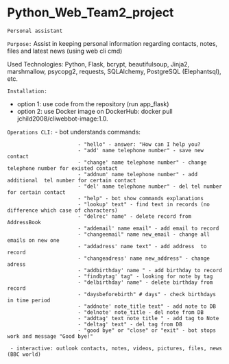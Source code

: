 # Python_Web_Team2_project
`Personal assistant`

`Purpose:` Assist in keeping personal information regarding contacts, notes, files and latest news (using web cli cmd)

Used Technologies: Python, Flask, bcrypt, beautifulsoup, Jinja2, marshmallow, psycopg2, requests, SQLAlchemy, PostgreSQL (Elephantsql), etc.


`Installation:`
- option 1: use code from the repository (run app_flask)
- option 2: use Docker image on DockerHub: docker pull jchild2008/cliwebbot-image:1.0.

`Operations CLI:`
    - bot understands commands:
    
                           - "hello" - answer: "How can I help you?
                           - "add' name telephone number" - save new contact
                           - "change' name telephone number" - change telephone number for existed contact
                           - "addnum' name telephone number" - add additional  tel number for certain contact
                           - "del' name telephone number" - del tel number for certain contact
                           - "help" - bot show commands explanations
                           - "lookup' text" - find text in records (no difference which case of characters)
                           - "delrec' name" - delete record from AddressBook
                           - "addemail' name email" - add email to record
                           - "changeemail" name new_email - change all emails on new one
                           - "addadress' name text" - add address  to record
                           - "changeadress' name new_address" - change  adress
                           - "addbirthday' name " - add birthday to record
                           - "findbytag' tag" - looking for note by tag
                           - "delbirthday' name" - delete birthday from record
                           - "daysbeforebirth" # days" - check birthdays in time period
                           - "addnote' note_title text" - add note to DB
                           - "delnote' note_title - del note from DB
                           - "addtag' text note title " - add tag to Note
                           - "deltag' text" - del tag from DB
                           - "good bye" or "close" or "exit" - bot stops work and message "Good bye!"
                           
     - interactive: outlook contacts, notes, videos, pictures, files, news (BBC world)
     

